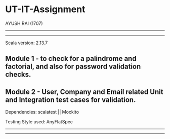 # UT-IT-Assignment

AYUSH RAI (1707)

--------------------------------------------------------------------------------
------------------------------------------------------------------------------------------------

Scala version: 2.13.7

Module 1 - to check for a palindrome and factorial, and also for password validation checks.
----
Module 2 - User, Company and Email related Unit and Integration test cases for validation.
----


Dependencies: scalatest || Mockito


Testing Style used: AnyFlatSpec

------------------------------------------------------------------------------------------------
------------------------------------------------------------------------------
 
